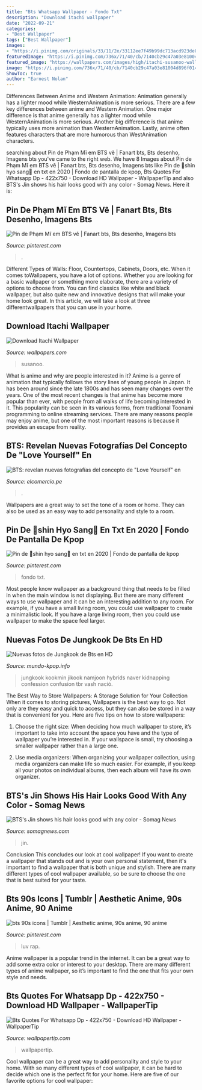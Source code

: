 ```yaml
---
title: "Bts Whatsapp Wallpaper - Fondo Txt"
description: "Download itachi wallpaper"
date: "2022-09-21"
categories:
- "Best Wallpaper"
tags: ["Best Wallpaper"]
images:
- "https://i.pinimg.com/originals/33/11/2e/33112ee7f49b99dc713acd923de0a5c3.jpg"
featuredImage: "https://i.pinimg.com/736x/71/40/cb/7140cb29c47a03e81004d896f01489b8.jpg"
featured_image: "https://wallpapers.com/images/high/itachi-susanoo-wallpaper-eg8fbhv8h7gvt0fk.jpg"
image: "https://i.pinimg.com/736x/71/40/cb/7140cb29c47a03e81004d896f01489b8.jpg"
ShowToc: true
author: "Earnest Nolan"
---
```



Differences Between Anime and Western Animation: Animation generally has a lighter mood while WesternAnimation is more serious.
There are a few key differences between anime and Western Animation. One major difference is that anime generally has a lighter mood while WesternAnimation is more serious. Another big difference is that anime typically uses more animation than WesternAnimation. Lastly, anime often features characters that are more humorous than WestAnimation characters.

	

		
searching about Pin de Phạm Mĩ em BTS vẽ | Fanart bts, Bts desenho, Imagens bts you've came to the right web. We have 8 Images about Pin de Phạm Mĩ em BTS vẽ | Fanart bts, Bts desenho, Imagens bts like Pin de 🌻shin hyo sang🌻 en txt en 2020 | Fondo de pantalla de kpop, Bts Quotes For Whatsapp Dp - 422x750 - Download HD Wallpaper - WallpaperTip and also BTS&#039;s Jin shows his hair looks good with any color - Somag News. Here it is:
		
    
## Pin De Phạm Mĩ Em BTS Vẽ | Fanart Bts, Bts Desenho, Imagens Bts

<img loading=lazy src="https://i.pinimg.com/736x/8c/d2/25/8cd225c917eb1359b50e23940e5edab3.jpg" onerror="this.onerror=null;this.src='https://tse1.mm.bing.net/th?id=OIP.ITK64ZbVSJoofo9oX3QowAHaLf&amp;pid=15.1';" alt="Pin de Phạm Mĩ em BTS vẽ | Fanart bts, Bts desenho, Imagens bts">

_Source: pinterest.com_

>. 

	

Different Types of Walls: Floor, Countertops, Cabinets, Doors, etc.
When it comes toWallpapers, you have a lot of options. Whether you are looking for a basic wallpaper or something more elaborate, there are a variety of options to choose from. You can find classics like white and black wallpaper, but also quite new and innovative designs that will make your home look great. In this article, we will take a look at three differentwallpapers that you can use in your home.

    
## Download Itachi Wallpaper

<img loading=lazy src="https://wallpapers.com/images/high/itachi-susanoo-wallpaper-eg8fbhv8h7gvt0fk.jpg" onerror="this.onerror=null;this.src='https://tse3.mm.bing.net/th?id=OIP.0xOa_B7UdeFLad1tXKyQxgHaNL&amp;pid=15.1';" alt="Download Itachi Wallpaper">

_Source: wallpapers.com_

>susanoo. 

	

What is anime and why are people interested in it?
Anime is a genre of animation that typically follows the story lines of young people in Japan. It has been around since the late 1800s and has seen many changes over the years. One of the most recent changes is that anime has become more popular than ever, with people from all walks of life becoming interested in it. This popularity can be seen in its various forms, from traditional Toonami programming to online streaming services. There are many reasons people may enjoy anime, but one of the most important reasons is because it provides an escape from reality.

    
## BTS: Revelan Nuevas Fotografías Del Concepto De &quot;Love Yourself&quot; En

<img loading=lazy src="https://elcomercio.pe/resizer/BqF0z8h6UaUVwOTrCrnLU9vevBI=/980x528/smart/filters:format(jpeg):quality(75)/arc-anglerfish-arc2-prod-elcomercio.s3.amazonaws.com/public/QJVACK24NBGDLIONOGERYDI7N4.jpg" onerror="this.onerror=null;this.src='https://tse1.mm.bing.net/th?id=OIP.9m4KDQcTmonnklNiLmF-cwHaD_&amp;pid=15.1';" alt="BTS: revelan nuevas fotografías del concepto de &quot;Love Yourself&quot; en">

_Source: elcomercio.pe_

>. 

	

Wallpapers are a great way to set the tone of a room or home. They can also be used as an easy way to add personality and style to a room.

    
## Pin De 🌻shin Hyo Sang🌻 En Txt En 2020 | Fondo De Pantalla De Kpop

<img loading=lazy src="https://i.pinimg.com/originals/33/11/2e/33112ee7f49b99dc713acd923de0a5c3.jpg" onerror="this.onerror=null;this.src='https://tse1.mm.bing.net/th?id=OIP.arwEfE3YQxjwDJrVJoAbsAHaNJ&amp;pid=15.1';" alt="Pin de 🌻shin hyo sang🌻 en txt en 2020 | Fondo de pantalla de kpop">

_Source: pinterest.com_

>fondo txt. 

	

Most people know wallpaper as a background thing that needs to be filled in when the main window is not displaying. But there are many different ways to use wallpaper and it can be an interesting addition to any room. For example, if you have a small living room, you could use wallpaper to create a minimalistic look. If you have a large living room, then you could use wallpaper to make the space feel larger.

    
## Nuevas Fotos De Jungkook De Bts En HD

<img loading=lazy src="https://1.bp.blogspot.com/-OeHdvjNmJjY/WcmV8nRCVtI/AAAAAAACij4/deda_Nn81tUuosNz0tvLbxNrnz_WCi1jgCLcBGAs/s1600/7.jpg" onerror="this.onerror=null;this.src='https://tse3.mm.bing.net/th?id=OIP.3tIHBnZgjkgV35vZrIxFgQHaE8&amp;pid=15.1';" alt="Nuevas fotos de Jungkook de Bts en HD">

_Source: mundo-kpop.info_

>jungkook kookmin jikook namjoon hybrids naver kidnapping confession confusion tbr vash nació. 

	

The Best Way to Store Wallpapers: A Storage Solution for Your Collection
When it comes to storing pictures, Wallpapers is the best way to go. Not only are they easy and quick to access, but they can also be stored in a way that is convenient for you. Here are five tips on how to store wallpapers:
1) Choose the right size: When deciding how much wallpaper to store, it’s important to take into account the space you have and the type of wallpaper you’re interested in. If your wallspace is small, try choosing a smaller wallpaper rather than a large one.

2) Use media organizers: When organizing your wallpaper collection, using media organizers can make life so much easier. For example, if you keep all your photos on individual albums, then each album will have its own organizer.

    
## BTS&#039;s Jin Shows His Hair Looks Good With Any Color - Somag News

<img loading=lazy src="https://cdn.kstarlive.com/image/1585118823621-보라+7.jpg" onerror="this.onerror=null;this.src='https://tse4.mm.bing.net/th?id=OIP.3mLl9x-FAeHUblTW0bb1CgHaLH&amp;pid=15.1';" alt="BTS&#039;s Jin shows his hair looks good with any color - Somag News">

_Source: somagnews.com_

>jin. 

	

Conclusion
This concludes our look at cool wallpaper! If you want to create a wallpaper that stands out and is your own personal statement, then it's important to find a wallpaper that is both unique and stylish. There are many different types of cool wallpaper available, so be sure to choose the one that is best suited for your taste.

    
## Bts 90s Icons | Tumblr | Aesthetic Anime, 90s Anime, 90 Anime

<img loading=lazy src="https://i.pinimg.com/736x/71/40/cb/7140cb29c47a03e81004d896f01489b8.jpg" onerror="this.onerror=null;this.src='https://tse1.mm.bing.net/th?id=OIP.MVrZ8YX8_Z3P59sbBCJ7lQHaHa&amp;pid=15.1';" alt="bts 90s icons | Tumblr | Aesthetic anime, 90s anime, 90 anime">

_Source: pinterest.com_

>luv rap. 

	

Anime wallpaper is a popular trend in the internet. It can be a great way to add some extra color or interest to your desktop. There are many different types of anime wallpaper, so it’s important to find the one that fits your own style and needs.

    
## Bts Quotes For Whatsapp Dp - 422x750 - Download HD Wallpaper - WallpaperTip

<img loading=lazy src="https://wi.wallpapertip.com/wsimgs/69-692547_inspiring-meaningful-bts-quotes.jpg" onerror="this.onerror=null;this.src='https://tse4.mm.bing.net/th?id=OIP.aK0cbeQ47eNDo_-sVOODkwAAAA&amp;pid=15.1';" alt="Bts Quotes For Whatsapp Dp - 422x750 - Download HD Wallpaper - WallpaperTip">

_Source: wallpapertip.com_

>wallpapertip. 

	

Cool wallpaper can be a great way to add personality and style to your home. With so many different types of cool wallpaper, it can be hard to decide which one is the perfect fit for your home. Here are five of our favorite options for cool wallpaper: 

